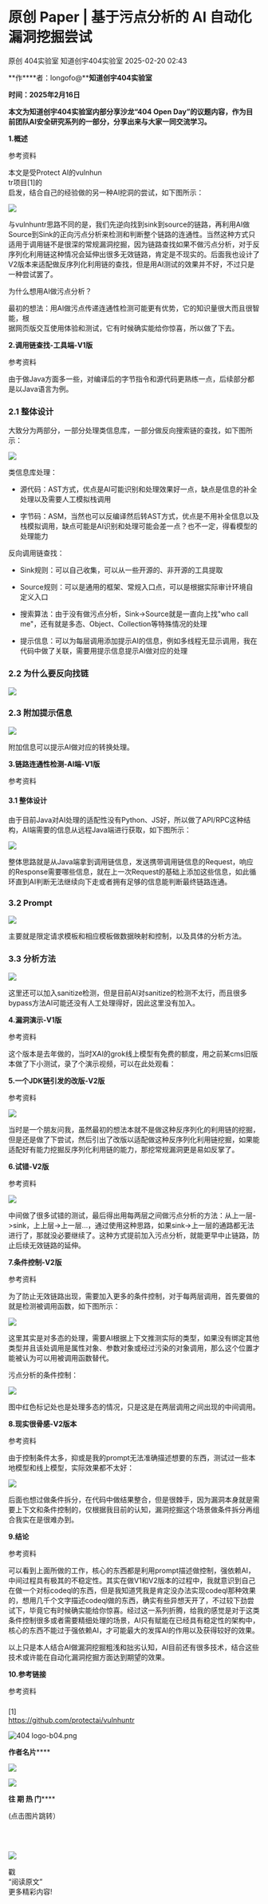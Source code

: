 #  原创 Paper | 基于污点分析的 AI 自动化漏洞挖掘尝试   
原创 404实验室  知道创宇404实验室   2025-02-20 02:43  
  
**作****者：longofo@****知道创宇404实验室**  
  
**时间：2025年2月16日**  
  
**本文为知道创宇404实验室内部分享沙龙“404 Open Day”的议题内容，作为目前团队AI安全研究系列的一部分，分享出来与大家一同交流学习。**  
  
**1.概述**  
  
  
参考资料  
  
本文是受Protect AI的vulnhun  
tr项目[1]的  
启发，结合自己的经验做的另一种AI挖洞的尝试，如下图所示：  
  
![](https://mmbiz.qpic.cn/sz_mmbiz_jpg/3k9IT3oQhT0dEG2QiabTxP29gvGmSS9je8ZibalK0qkDQicRZ2CBlTIcfq3fwGiaqZFPJRO4PUP0WTsGfxmC6CQt5w/640?wx_fmt=jpeg&from=appmsg "")  
  
与vulnhuntr思路不同的是，我们先逆向找到sink到source的链路，再利用AI做Source到Sink的正向污点分析来检测和判断整个链路的连通性。当然这种方式只适用于调用链不是很深的常规漏洞挖掘，因为链路查找如果不做污点分析，对于反序列化利用链这种情况会延伸出很多无效链路，肯定是不现实的。后面我也设计了V2版本来适配做反序列化利用链的查找，但是用AI测试的效果并不好，不过只是一种尝试罢了。  
  
为什么想用AI做污点分析？  
  
最初的想法：用AI做污点传递连通性检测可能更有优势，它的知识量很大而且很智能，根  
据网页版交互使用体验和测试，它有时候确实能给你惊喜，所以做了下去。  
  
**2.调用链查找-工具端-V1版**  
  
  
参考资料  
  
由于做Java方面多一些，对编译后的字节指令和源代码更熟练一点，后续部分都是以Java语言为例。  
### 2.1 整体设计  
  
大致分为两部分，一部分处理类信息库，一部分做反向搜索链的查找，如下图所示：  
  
![](https://mmbiz.qpic.cn/sz_mmbiz_jpg/3k9IT3oQhT0dEG2QiabTxP29gvGmSS9je1hW0KucYwM8oFQeTbWW0h1CIqV7GDARNtUFQtzBElezia2O3TQPmpFQ/640?wx_fmt=jpeg&from=appmsg "")  
  
类信息库处理：  
- 源代码：AST方式，优点是AI可能识别和处理效果好一点，缺点是信息的补全处理以及需要人工模拟栈调用  
  
- 字节码：ASM，当然也可以反编译然后转AST方式，优点是不用补全信息以及栈模拟调用，缺点可能是AI识别和处理可能会差一点？也不一定，得看模型的处理能力  
  
反向调用链查找：  
- Sink规则：可以自己收集，可以从一些开源的、非开源的工具提取  
  
- Source规则：可以是通用的框架、常规入口点，可以是根据实际审计环境自定义入口  
  
- 搜索算法：由于没有做污点分析，Sink->Source就是一直向上找"who call me"，还有就是多态、Object、Collection等特殊情况的处理  
  
- 提示信息：可以为每层调用添加提示AI的信息，例如多线程无显示调用，我在代码中做了关联，需要用提示信息提示AI做对应的处理  
  
### 2.2 为什么要反向找链  
  
![](https://mmbiz.qpic.cn/sz_mmbiz_jpg/3k9IT3oQhT0dEG2QiabTxP29gvGmSS9jeWuzv9wib8V7Ag2UdkAz4dm0Mic119ibekHibIDR9VCPASqTO97NpB4oYlA/640?wx_fmt=jpeg&from=appmsg "")  
### 2.3 附加提示信息  
  
![](https://mmbiz.qpic.cn/sz_mmbiz_jpg/3k9IT3oQhT0dEG2QiabTxP29gvGmSS9jeibVZcRKhxkqrkUX0oGWjtvpSl7NQ9VBFcv9tWr20po8b83UNq1r2NPw/640?wx_fmt=jpeg&from=appmsg "")  
  
附加信息可以提示AI做对应的转换处理。  
  
**3.链路连通性检测-AI端-V1版**  
  
  
参考资料  
#### 3.1 整体设计  
  
由于目前Java对AI处理的适配性没有Python、JS好，所以做了API/RPC这种结构，AI端需要的信息从远程Java端进行获取，如下图所示：  
  
![](https://mmbiz.qpic.cn/sz_mmbiz_jpg/3k9IT3oQhT0dEG2QiabTxP29gvGmSS9jeKuOJGQdTXI2zZY3CGXsYTlOzIWRr1WOasnibO0LUzD4UtCQO2h6mnFA/640?wx_fmt=jpeg&from=appmsg "")  
  
整体思路就是从Java端拿到调用链信息，发送携带调用链信息的Request，响应的Response需要哪些信息，就在上一次Request的基础上添加这些信息，如此循环直到AI判断无法继续向下走或者拥有足够的信息能判断最终链路连通。  
### 3.2 Prompt  
  
![](https://mmbiz.qpic.cn/sz_mmbiz_jpg/3k9IT3oQhT0dEG2QiabTxP29gvGmSS9je7SAM3bGVMiaquKiasGUTZp8pAykwao24pQEdRyxoYsxrGG1xQ5fyxDrQ/640?wx_fmt=jpeg&from=appmsg "")  
  
主要就是限定请求模板和相应模板做数据映射和控制，以及具体的分析方法。  
### 3.3 分析方法  
  
![](https://mmbiz.qpic.cn/sz_mmbiz_jpg/3k9IT3oQhT0dEG2QiabTxP29gvGmSS9jeqpibomX24pfSOnib3Mo1jqiak11XJfrzt20ys5pyoN1ojicUrkXQaSXCQQ/640?wx_fmt=jpeg&from=appmsg "")  
  
这里还可以加入sanitize检测，但是目前AI对sanitize的检测不太行，而且很多bypass方法AI可能还没有人工处理得好，因此这里没有加入。  
  
**4.漏洞演示-V1版**  
  
  
参考资料  
  
这个版本是去年做的，当时XAI的grok线上模型有免费的额度，用之前某cms旧版本做了下小测试，录了个演示视频，可以在此处观看：  
  
  
**5.一个JDK链引发的改版-V2版**  
  
  
参考资料  
  
![](https://mmbiz.qpic.cn/sz_mmbiz_jpg/3k9IT3oQhT0dEG2QiabTxP29gvGmSS9jeQfv6jushOZByDYkkspWjwovAg2OoMNWW40T3ykZe8FIzHyBuRhbaJg/640?wx_fmt=jpeg&from=appmsg "")  
  
当时是一个朋友问我，虽然最初的想法本就不是做这种反序列化的利用链的挖掘，但是还是做了下尝试，然后引出了改版以适配做这种反序列化利用链挖掘，如果能适配好有能力挖掘反序列化利用链的能力，那挖常规漏洞更是易如反掌了。  
  
**6.试错-V2版**  
  
  
参考资料  
  
![](https://mmbiz.qpic.cn/sz_mmbiz_jpg/3k9IT3oQhT0dEG2QiabTxP29gvGmSS9jenTE5j41kJ7jSOz6f5tYiaPtMCU7cKF472hIxvrNyOt69MKuqlY4fCgg/640?wx_fmt=jpeg&from=appmsg "")  
  
中间做了很多试错的测试，最后得出用每两层之间做污点分析的方法：从上一层->sink，上上层->上一层...，通过使用这种思路，如果sink->上一层的通路都无法进行了，那就没必要继续了。这种方式提前加入污点分析，就能更早中止链路，防止后续无效链路的延伸。  
  
**7.条件控制-V2版**  
  
  
参考资料  
  
为了防止无效链路出现，需要加入更多的条件控制，对于每两层调用，首先要做的就是检测被调用函数，如下图所示：  
  
![](https://mmbiz.qpic.cn/sz_mmbiz_jpg/3k9IT3oQhT0dEG2QiabTxP29gvGmSS9je8WbWRiaaXYrWoqZF4VnGZib5hxNzs463wKaWLp6PZscMA8eXLCdsKCiag/640?wx_fmt=jpeg&from=appmsg "")  
  
这里其实是对多态的处理，需要AI根据上下文推测实际的类型，如果没有绑定其他类型并且该处调用是属性对象、参数对象或经过污染的对象调用，那么这个位置才能被认为可以用被调用函数替代。  
  
污点分析的条件控制：  
  
![](https://mmbiz.qpic.cn/sz_mmbiz_jpg/3k9IT3oQhT0dEG2QiabTxP29gvGmSS9jeRvq97NiaPdcu6t5zZdZoDd0NpZch9zk6bDWzI48bbQmJa2Ql7wuaH3g/640?wx_fmt=jpeg&from=appmsg "")  
  
图中红色标记处也是处理多态的情况，只是这是在两层调用之间出现的中间调用。  
  
**8.现实很骨感-V2版本**  
  
  
参考资料  
  
由于控制条件太多，抑或是我的prompt无法准确描述想要的东西，测试过一些本地模型和线上模型，实际效果都不太好：  
  
![](https://mmbiz.qpic.cn/sz_mmbiz_jpg/3k9IT3oQhT0dEG2QiabTxP29gvGmSS9je37lYScHGoY560Y7DAP2s2hIFHMfgWPsObUs208rCibBJt537EM0EkgQ/640?wx_fmt=jpeg&from=appmsg "")  
  
后面也想过做条件拆分，在代码中做结果整合，但是很棘手，因为漏洞本身就是需要上下文和条件控制的，仅根据我目前的认知，漏洞挖掘这个场景做条件拆分再组合我实在是很难办到。  
  
**9.结论**  
  
  
参考资料  
  
  
可以看到上面所做的工作，核心的东西都是利用prompt描述做控制，强依赖AI，中间过程具有极其的不稳定性。其实在做V1和V2版本的过程中，我就意识到自己在做一个对标codeql的东西，但是我知道凭我是肯定没办法实现codeql那种效果的，想用几千个文字描述codeql做的东西，确实有些异想天开了，不过较下劲尝试下，毕竟它有时候确实能给你惊喜。经过这一系列折腾，给我的感觉是对于这类条件控制很多或者需要精细处理的场景，AI只有赋能在已经具有稳定性的架构中，核心的东西不能过于强依赖AI，才可能最大的发挥AI的作用以及获得较好的效果。  
  
以上只是本人结合AI做漏洞挖掘粗浅和拙劣认知，AI目前还有很多技术，结合这些技术或许能在自动化漏洞挖掘方面达到期望的效果。  
  
**10.参考链接**  
  
  
参考资料  
###   
  
[1]   
https://github.com/protectai/vulnhuntr  
  
  
![](https://mmbiz.qpic.cn/mmbiz_png/3k9IT3oQhT0mSRTxbY7fsoLUFViaxk1nhQByibgTdbwbMqNibWMKbHKrjwUUY8GNZlAoUlcic5ibVhyCebVwoNialnow/640?wx_fmt=png&wxfrom=5&wx_lazy=1&wx_co=1 "404 logo-b04.png")  
  
  
**作者名片******  
  
  
  
![](https://mmbiz.qpic.cn/sz_mmbiz_jpg/3k9IT3oQhT0dEG2QiabTxP29gvGmSS9jeWWSSoVYcjFQLqQ27YUqBEE3h73rLJLxrBZvqagGOna2kqlDaBgvicJw/640?wx_fmt=jpeg&from=appmsg "")  
  
  
![](https://mmbiz.qpic.cn/mmbiz_gif/3k9IT3oQhT0Z79Hq9GCticVica4ufkjk5xiarRicG97E3oEcibNSrgdGSsdicWibkc8ycazhQiaA81j3o0cvzR5x4kRIcQ/640?wx_fmt=gif&wxfrom=5&wx_lazy=1 "")  
  
**往 期 热 门******  
  
(点击图片跳转）  
  
[](https://mp.weixin.qq.com/s?__biz=MzAxNDY2MTQ2OQ==&mid=2650990663&idx=1&sn=d3612bcdf320efdc783e5740d519c69d&scene=21#wechat_redirect)  
[](https://mp.weixin.qq.com/s?__biz=MzAxNDY2MTQ2OQ==&mid=2650990591&idx=1&sn=a1f162313bc06603add4797b30daeba3&scene=21#wechat_redirect)  
[](https://mp.weixin.qq.com/s?__biz=MzAxNDY2MTQ2OQ==&mid=2650990418&idx=1&sn=405bbaf00d5b589ebc3756c200afd631&scene=21#wechat_redirect)  
  
  
[](http://mp.weixin.qq.com/s?__biz=MzAxNDY2MTQ2OQ==&mid=2650983547&idx=1&sn=11b495e0560d63b885d206bbb88a9803&chksm=80798e49b70e075f669f6db892034bc0ea5fbca188095b7a5e16c4c5c1fefd70bdc3eea66396&scene=21#wechat_redirect)  
  
![](https://mmbiz.qpic.cn/mmbiz_gif/3k9IT3oQhT3XlD8Odz1EaR5icjZWy3jb8ZZPdfjQiakDHOiclbpjhvaR2icn265LYMpu3CmR1GoX707tWhAVsMJrrQ/640?wx_fmt=gif&wxfrom=5&wx_lazy=1 "")  
  
戳  
“阅读原文”  
更多精彩内容!  
  
  
